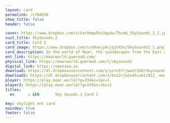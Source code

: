 ```yaml
---
layout: card
permalink: /LYN4636
show_title: false
header: false

cover: https://www.dropbox.com/s/kar0mqw5hs3qp4w/Thumb_SkySounds_2_1.jpg?raw=1
suit_title: SkySounds.2
card_title: Card I
card_image: https://www.dropbox.com/s/o0vejy6cjqjhh5v/SkySounds2_1.png?raw=1
card_description: In the world of Maar, the soundscapes from the East are a reflection of the diverse cultures and traditions that have shaped the land. From the soothing melodies of the rivers to the rhythmic beats of the drums, the sounds of the East are a testament to the rich history and heritage of this region. However, as the land has changed and developed, so too have the soundscapes. The once harmonious melodies have been replaced by the hum of machinery and the drone of traffic, a reminder of the impact of modernization on the natural world. They work to preserve traditional soundscapes and incorporate them into their modern lives, creating a unique blend of the old and the new, and a reminder of the importance of integration.
ent_link: https://maarworld.gumroad.com/
physical_link: https://maarworld.gumroad.com/l/skysound1
digital_link: https://opensea.io
download: https://dl.dropboxusercontent.com/s/yzrn57rjww2r2b0/Skysounds-2-I.wav?raw=1
download2: https://dl.dropboxusercontent.com/s/6s22rjw2o45ium1/012_-maar-sky-sounds.2-card_I.wav?raw=1  
player: https://play.maar.world/?g=334&s=1&c=1
player2: https://play.maar.world/?g=335&s=1&c=1
titles:
  en      : &EN       Sky Sounds.2 Card I

key: skylight ent card 
noindex: true
footer: false
---
```


